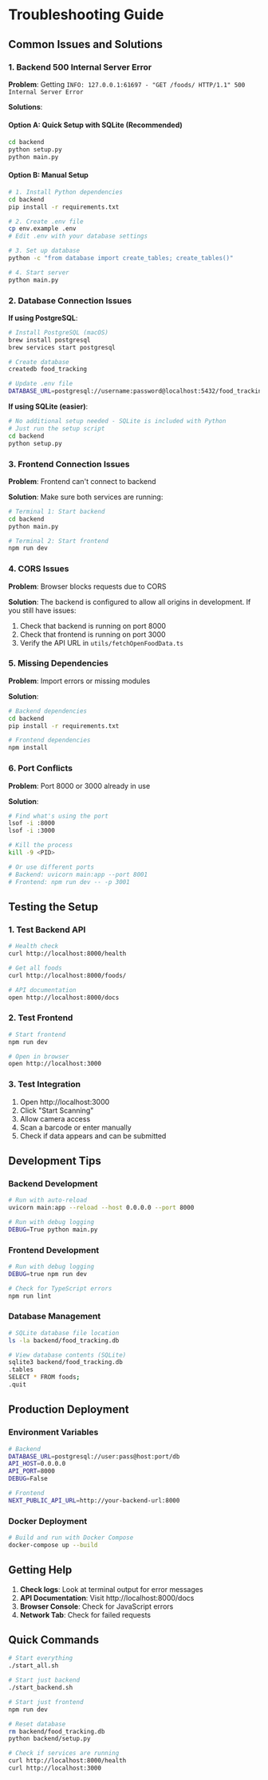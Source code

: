 # Troubleshooting Guide

## Common Issues and Solutions

### 1. Backend 500 Internal Server Error

**Problem**: Getting `INFO: 127.0.0.1:61697 - "GET /foods/ HTTP/1.1" 500 Internal Server Error`

**Solutions**:

#### Option A: Quick Setup with SQLite (Recommended)
```bash
cd backend
python setup.py
python main.py
```

#### Option B: Manual Setup
```bash
# 1. Install Python dependencies
cd backend
pip install -r requirements.txt

# 2. Create .env file
cp env.example .env
# Edit .env with your database settings

# 3. Set up database
python -c "from database import create_tables; create_tables()"

# 4. Start server
python main.py
```

### 2. Database Connection Issues

**If using PostgreSQL**:
```bash
# Install PostgreSQL (macOS)
brew install postgresql
brew services start postgresql

# Create database
createdb food_tracking

# Update .env file
DATABASE_URL=postgresql://username:password@localhost:5432/food_tracking
```

**If using SQLite (easier)**:
```bash
# No additional setup needed - SQLite is included with Python
# Just run the setup script
cd backend
python setup.py
```

### 3. Frontend Connection Issues

**Problem**: Frontend can't connect to backend

**Solution**: Make sure both services are running:
```bash
# Terminal 1: Start backend
cd backend
python main.py

# Terminal 2: Start frontend
npm run dev
```

### 4. CORS Issues

**Problem**: Browser blocks requests due to CORS

**Solution**: The backend is configured to allow all origins in development. If you still have issues:

1. Check that backend is running on port 8000
2. Check that frontend is running on port 3000
3. Verify the API URL in `utils/fetchOpenFoodData.ts`

### 5. Missing Dependencies

**Problem**: Import errors or missing modules

**Solution**:
```bash
# Backend dependencies
cd backend
pip install -r requirements.txt

# Frontend dependencies
npm install
```

### 6. Port Conflicts

**Problem**: Port 8000 or 3000 already in use

**Solution**:
```bash
# Find what's using the port
lsof -i :8000
lsof -i :3000

# Kill the process
kill -9 <PID>

# Or use different ports
# Backend: uvicorn main:app --port 8001
# Frontend: npm run dev -- -p 3001
```

## Testing the Setup

### 1. Test Backend API
```bash
# Health check
curl http://localhost:8000/health

# Get all foods
curl http://localhost:8000/foods/

# API documentation
open http://localhost:8000/docs
```

### 2. Test Frontend
```bash
# Start frontend
npm run dev

# Open in browser
open http://localhost:3000
```

### 3. Test Integration
1. Open http://localhost:3000
2. Click "Start Scanning"
3. Allow camera access
4. Scan a barcode or enter manually
5. Check if data appears and can be submitted

## Development Tips

### Backend Development
```bash
# Run with auto-reload
uvicorn main:app --reload --host 0.0.0.0 --port 8000

# Run with debug logging
DEBUG=True python main.py
```

### Frontend Development
```bash
# Run with debug logging
DEBUG=true npm run dev

# Check for TypeScript errors
npm run lint
```

### Database Management
```bash
# SQLite database file location
ls -la backend/food_tracking.db

# View database contents (SQLite)
sqlite3 backend/food_tracking.db
.tables
SELECT * FROM foods;
.quit
```

## Production Deployment

### Environment Variables
```bash
# Backend
DATABASE_URL=postgresql://user:pass@host:port/db
API_HOST=0.0.0.0
API_PORT=8000
DEBUG=False

# Frontend
NEXT_PUBLIC_API_URL=http://your-backend-url:8000
```

### Docker Deployment
```bash
# Build and run with Docker Compose
docker-compose up --build
```

## Getting Help

1. **Check logs**: Look at terminal output for error messages
2. **API Documentation**: Visit http://localhost:8000/docs
3. **Browser Console**: Check for JavaScript errors
4. **Network Tab**: Check for failed requests

## Quick Commands

```bash
# Start everything
./start_all.sh

# Start just backend
./start_backend.sh

# Start just frontend
npm run dev

# Reset database
rm backend/food_tracking.db
python backend/setup.py

# Check if services are running
curl http://localhost:8000/health
curl http://localhost:3000
```
